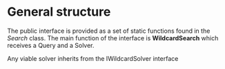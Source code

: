 # General structure

The public interface is provided as a set of static functions found in the *Search* class. The main function of the interface is **WildcardSearch** which receives a Query and a Solver.

Any viable solver inherits from the IWildcardSolver interface